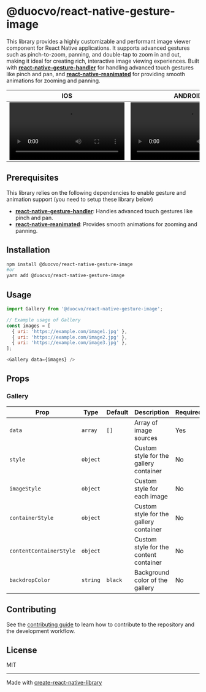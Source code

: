 # @duocvo/react-native-gesture-image

This library provides a highly customizable and performant image viewer component for React Native applications. It supports advanced gestures such as pinch-to-zoom, panning, and double-tap to zoom in and out, making it ideal for creating rich, interactive image viewing experiences. Built with **[react-native-gesture-handler](https://docs.swmansion.com/react-native-gesture-handler/docs/)** for handling advanced touch gestures like pinch and pan, and **[react-native-reanimated](https://docs.swmansion.com/react-native-reanimated/)** for providing smooth animations for zooming and panning.

IOS|ANDROID
--|--
<video src="https://github.com/user-attachments/assets/6cdb7f6e-a059-4ed1-ac75-3f0a74c75052">|<video src="https://github.com/user-attachments/assets/9fe9313f-2ed2-4aef-8c4d-408a812a6a9f">

## Prerequisites

This library relies on the following dependencies to enable gesture and animation support (you need to setup these library below)
- **[react-native-gesture-handler](https://docs.swmansion.com/react-native-gesture-handler/docs/)**: Handles advanced touch gestures like pinch and pan.
- **[react-native-reanimated](https://docs.swmansion.com/react-native-reanimated/)**: Provides smooth animations for zooming and panning.

## Installation
```sh
npm install @duocvo/react-native-gesture-image
#or
yarn add @duocvo/react-native-gesture-image
```

## Usage

```js
import Gallery from '@duocvo/react-native-gesture-image';

// Example usage of Gallery
const images = [
  { uri: 'https://example.com/image1.jpg' },
  { uri: 'https://example.com/image2.jpg' },
  { uri: 'https://example.com/image3.jpg' },
];

<Gallery data={images} />
```

## Props

### Gallery

| Prop                  | Type     | Default | Description                                      | Required |
|-----------------------|----------|---------|--------------------------------------------------|----------|
| `data`                | `array`  | `[]`    | Array of image sources                           | Yes      |
| `style`               | `object` |         | Custom style for the gallery container           | No       |
| `imageStyle`          | `object` |         | Custom style for each image                      | No       |
| `containerStyle`      | `object` |         | Custom style for the gallery container           | No       |
| `contentContainerStyle` | `object` |       | Custom style for the content container           | No       |
| `backdropColor`       | `string` | `black` | Background color of the gallery                  | No       |

## Contributing

See the [contributing guide](CONTRIBUTING.md) to learn how to contribute to the repository and the development workflow.

## License

MIT

---

Made with [create-react-native-library](https://github.com/callstack/react-native-builder-bob)
